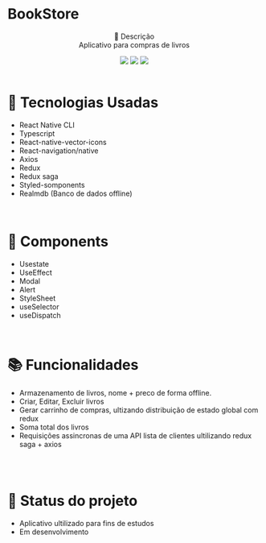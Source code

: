  # BookStore <br> 

<p align="center">
 📝 Descrição <br> 
   Aplicativo para compras de livros <br> 
</p>


<div align="center">
    <img src="https://firebasestorage.googleapis.com/v0/b/ecommerce-939b6.appspot.com/o/images%2FMenu.png?alt=media&token=1cbc23ee-8d51-4c7b-bff9-dc5341b00d6b.png"/>
   <img src="https://firebasestorage.googleapis.com/v0/b/ecommerce-939b6.appspot.com/o/images%2FCarrinho.png?alt=media&token=70f87d1f-7759-49fe-a5ce-82ad2aaf83f6.png"/>
    <img src="https://firebasestorage.googleapis.com/v0/b/ecommerce-939b6.appspot.com/o/images%2FUsers.png?alt=media&token=0f70d90f-7606-4725-9812-f4e14d4475d7"/>
</div>

 <br> 
 
# 🚀 Tecnologias Usadas
* React Native CLI
* Typescript
* React-native-vector-icons
* React-navigation/native
* Axios
* Redux
* Redux saga
* Styled-somponents
* Realmdb (Banco de dados offline)

<br> 

# 🔧 Components

* Usestate
* UseEffect
* Modal
* Alert
* StyleSheet
* useSelector
* useDispatch

<br> 

# 📚 Funcionalidades
* Armazenamento de livros, nome + preco de forma offline.
* Criar, Editar, Excluir livros
* Gerar carrinho de compras, ultizando distribuição de estado global com redux
* Soma total dos livros
* Requisições assincronas de uma API lista de clientes ultilizando redux saga + axios

<br>
<br> 

# 🎯 Status do projeto
* Aplicativo ultilizado para fins de estudos 
* Em desenvolvimento


